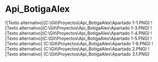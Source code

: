 # Api_BotigaAlex
![Texto alternativo](C:\Git\Proyectos\Api_BotigaAlex\Apartado 1-1.PNG)
![Texto alternativo](C:\Git\Proyectos\Api_BotigaAlex\Apartado 1-3.PNG)
![Texto alternativo](C:\Git\Proyectos\Api_BotigaAlex\Apartado 1-4.PNG)
![Texto alternativo](C:\Git\Proyectos\Api_BotigaAlex\Apartado 1-5.PNG)
![Texto alternativo] (C:\Git\Proyectos\Api_BotigaAlex\Apartado 1-6.PNG)
![Texto alternativo] (C:\Git\Proyectos\Api_BotigaAlex\Apartado 2.PNG)
![Texto alternativo] (C:\Git\Proyectos\Api_BotigaAlex\Apartado 3.1.PNG)


